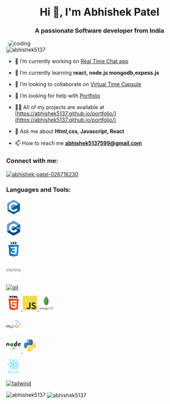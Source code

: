 
<h1 align="center">Hi 👋, I'm Abhishek Patel</h1>
<h3 align="center">A passionate Software developer from India</h3>

<img align="right" alt="coding" width="500" style=" border-radius :20px" src="https://user-images.githubusercontent.com/55389276/140866485-8fb1c876-9a8f-4d6a-98dc-08c4981eaf70.gif">

<p align="left"> <img src="https://komarev.com/ghpvc/?username=abhishek5137&label=Profile%20views&color=0e75b6&style=flat" alt="abhishek5137" /> </p>

- 🔭 I’m currently working on [Real Time Chat app]()

- 🌱 I’m currently learning **react, node.js mongodb,expess.js**

- 👯 I’m looking to collaborate on [Virtual Time Capsule](https://abhishek5137.github.io/get_weather_webdev/)

- 🤝 I’m looking for help with [Portfolio](https://abhishek5137.github.io/portfolio/)

- 👨‍💻 All of my projects are available at [https://abhishek5137.github.io/portfolio/](https://abhishek5137.github.io/portfolio/)

- 💬 Ask me about **Html,css, Javascript, React**

- 📫 How to reach me **abhishek5137599@gmail.com**

<h3 align="left">Connect with me:</h3>
<p align="left">
<a href="https://linkedin.com/in/abhishek-patel-026716230" target="blank"><img align="center" src="https://raw.githubusercontent.com/rahuldkjain/github-profile-readme-generator/master/src/images/icons/Social/linked-in-alt.svg" alt="abhishek-patel-026716230" height="30" width="40" /></a>
</p>

<h3 align="left">Languages and Tools:</h3>
<p align="left"> 

  
   <a href="https://www.cprogramming.com/" target="_blank" rel="noreferrer"> <img src="https://raw.githubusercontent.com/devicons/devicon/master/icons/c/c-original.svg" alt="c" width="40" height="40"/> </a> 
  
  <a href="https://www.w3schools.com/cpp/" target="_blank" rel="noreferrer"> <img src="https://raw.githubusercontent.com/devicons/devicon/master/icons/cplusplus/cplusplus-original.svg" alt="cplusplus" width="40" height="40"/> </a> 
  
  <a href="https://www.w3schools.com/css/" target="_blank" rel="noreferrer"> <img src="https://raw.githubusercontent.com/devicons/devicon/master/icons/css3/css3-original-wordmark.svg" alt="css3" width="40" height="40"/> </a>
  

  
  <a href="https://expressjs.com" target="_blank" rel="noreferrer"> <img src="https://raw.githubusercontent.com/devicons/devicon/master/icons/express/express-original-wordmark.svg" alt="express" width="40" height="40"/> </a> 
  
  <a href="https://git-scm.com/" target="_blank" rel="noreferrer"> <img src="https://www.vectorlogo.zone/logos/git-scm/git-scm-icon.svg" alt="git" width="40" height="40"/> </a> 
  
  <a href="https://www.w3.org/html/" target="_blank" rel="noreferrer"> 
  <img src="https://raw.githubusercontent.com/devicons/devicon/master/icons/html5/html5-original-wordmark.svg" alt="html5" width="40" height="40"/> </a> 
  
  <a href="https://developer.mozilla.org/en-US/docs/Web/JavaScript" target="_blank" rel="noreferrer"> 
    <img src="https://raw.githubusercontent.com/devicons/devicon/master/icons/javascript/javascript-original.svg" alt="javascript" width="40" height="40"/> </a> 
    
  
  
  <a href="https://www.mongodb.com/" target="_blank" rel="noreferrer"> 
  <img src="https://raw.githubusercontent.com/devicons/devicon/master/icons/mongodb/mongodb-original-wordmark.svg" alt="mongodb" width="40" height="40"/> </a> 
  
  <a href="https://www.mysql.com/" target="_blank" rel="noreferrer"> <img src="https://raw.githubusercontent.com/devicons/devicon/master/icons/mysql/mysql-original-wordmark.svg" alt="mysql" width="40" height="40"/> </a>
  
  <a href="https://nodejs.org" target="_blank" rel="noreferrer"> 
  <img src="https://raw.githubusercontent.com/devicons/devicon/master/icons/nodejs/nodejs-original-wordmark.svg" alt="nodejs" width="40" height="40"/> </a>
  

  
  <a href="https://www.python.org" target="_blank" rel="noreferrer"> 
    <img src="https://raw.githubusercontent.com/devicons/devicon/master/icons/python/python-original.svg" alt="python" width="40" height="40"/> </a>
  
  <a href="https://reactjs.org/" target="_blank" rel="noreferrer"> <img src="https://raw.githubusercontent.com/devicons/devicon/master/icons/react/react-original-wordmark.svg" alt="react" width="40" height="40"/> </a>
  
  
  <a href="https://tailwindcss.com/" target="_blank" rel="noreferrer"> <img src="https://www.vectorlogo.zone/logos/tailwindcss/tailwindcss-icon.svg" alt="tailwind" width="40" height="40"/> </a> </p>

<p><img align="left" src="https://github-readme-stats.vercel.app/api/top-langs?username=abhishek5137&show_icons=true&locale=en&layout=compact" alt="abhishek5137" /></p>

<p>&nbsp;<img align="center" src="https://github-readme-stats.vercel.app/api?username=abhishek5137&show_icons=true&locale=en" alt="abhishek5137" /></p>
